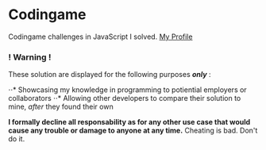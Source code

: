 # Codingame 

Codingame challenges in JavaScript I solved. [My Profile](https://www.codingame.com/profile/c85654f85937afea48a5255a1b91c8fb3839904 "Damien Vassart on Codingame")

### ! Warning !

These solution are displayed for the following purposes **_only_** :

⋅⋅* Showcasing my knowledge in programming to potiential employers or collaborators
⋅⋅* Allowing other developers to compare their solution to mine, *after* they found their own

**I formally decline all responsability as for any other use case that would cause any trouble or damage to anyone at any time.**
Cheating is bad. Don't do it.